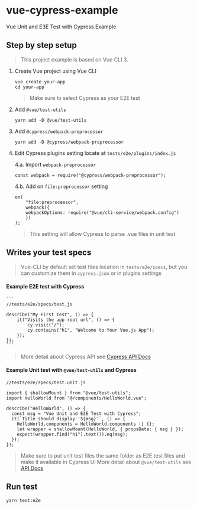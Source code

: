 # vue-cypress-example

Vue Unit and E3E Test with Cypress Example

## Step by step setup

> This project example is based on Vue CLI 3.

1. Create Vue project using Vue CLI
   ```
   vue create your-app
   cd your-app
   ```
   > Make sure to select Cypress as your E2E test
2. Add `@vue/test-utils`
   ```
   yarn add -D @vue/test-utils
   ```
3. Add `@cypress/webpack-preprocessor`
   ```
   yarn add -D @cypress/webpack-preprocessor
   ```
4. Edit Cypress plugins setting locate at `tests/e2e/plugins/index.js`

   4.a. Import `webpack-preprocessor`
   ```
   const webpack = require("@cypress/webpack-preprocessor");
   ```
   4.b. Add on `file:preprocessor` setting
   ```
   on(
       "file:preprocessor",
       webpack({
       webpackOptions: require("@vue/cli-service/webpack.config")
       })
   );
   ```
   > This setting will allow Cypress to parse .vue files in unit test

## Writes your test specs

> Vue-CLI by default set test files location in `tests/e2e/specs`, but you can customize them in `cypress.json` or in plugins settings

#### Example E2E test with Cypress

    ```
    //tests/e2e/specs/test.js

    describe("My First Test", () => {
        it("Visits the app root url", () => {
            cy.visit("/");
            cy.contains("h1", "Welcome to Your Vue.js App");
        });
    });
    ```

> More detail about Cypress API see [Cypress API Docs](https://docs.cypress.io/api/introduction/api.html)

#### Example Unit test with `@vue/test-utils` and Cypress

```
//tests/e2e/specs/test.unit.js

import { shallowMount } from "@vue/test-utils";
import HelloWorld from "@/components/HelloWorld.vue";

describe("HelloWorld", () => {
  const msg = "Vue Unit and E2E Test with Cypress";
  it(`Title should display '${msg}'`, () => {
    HelloWorld.components = HelloWorld.components || {};
    let wrapper = shallowMount(HelloWorld, { propsData: { msg } });
    expect(wrapper.find("h1").text()).eq(msg);
  });
});
```

> Make sure to put unit test files the same folder as E2E test files and make it available in Cypress UI
> More detail about `@vue/test-utils` see [API Docs](https://vue-test-utils.vuejs.org/api/)

## Run test

```
yarn test:e2e
```
